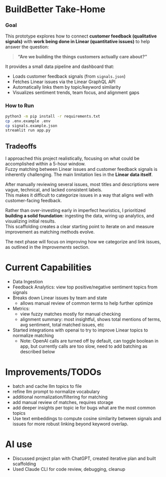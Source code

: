 # BuildBetter Take-Home

### Goal
This prototype explores how to connect **customer feedback (qualitative signals)** with **work being done in Linear (quantitative issues)** to help answer the question:

> **“Are we building the things customers actually care about?”**

It provides a small data pipeline and dashboard that:
- Loads customer feedback signals (from `signals.json`)
- Fetches Linear issues via the Linear GraphQL API
- Automatically links them by topic/keyword similarity
- Visualizes sentiment trends, team focus, and alignment gaps


### How to Run
```bash
python3 -m pip install -r requirements.txt
cp .env.example .env
cp signals.example.json
streamlit run app.py
```

## Tradeoffs

I approached this project realistically, focusing on what could be accomplished within a 5-hour window.  
Fuzzy matching between Linear issues and customer feedback signals is inherently challenging. The main limitation lies in the **Linear data itself**.  

After manually reviewing several issues, most titles and descriptions were vague, technical, and lacked consistent labels.  
This makes it difficult to categorize issues in a way that aligns well with customer-facing feedback.

Rather than over-investing early in imperfect heuristics, I prioritized **building a solid foundation**: ingesting the data, wiring up analytics, and visualizing initial results.  
This scaffolding creates a clear starting point to iterate on and measure improvement as matching methods evolve.

The next phase will focus on improving how we categorize and link issues, as outlined in the *Improvements* section.


# Current Capabilities
- Data Ingestion
- Feedback Analytics: view top positive/negative sentiment topics from signals
- Breaks down Linear issues by team and state
    - allows manual review of common terms to help further optimize 
- Metrics: 
    - view fuzzy matches mostly for manual checking
    - alignment summary: most insightful, shows total mentions of terms, avg sentiment, total matched issues, etc
- Started integrations with openai to try to improve Linear topics to normalize matching
    - Note: OpenAI calls are turned off by default, can toggle boolean in app, but currently calls are too slow, need to add batching as described below


# Improvements/TODOs
- batch and cache llm topics to file
- refine llm prompt to normalize vocabulary
- additional normalization/filtering for matching
- add manual review of matches, requires storage
- add deeper insights per topic ie for bugs what are the most common topics
- Use text embeddings to compute cosine similarity between signals and issues for more robust linking beyond keyword overlap.

# AI use
- Discussed project plan with ChatGPT, created iterative plan and built scaffolding
- Used Claude CLI for code review, debugging, cleanup